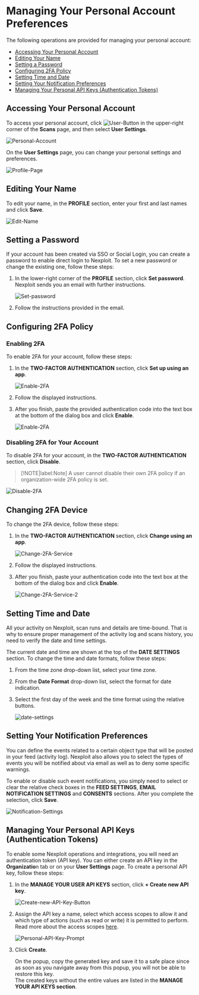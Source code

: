 # Managing Your Personal Account Preferences
The following operations are provided for managing your personal account:
* [Accessing Your Personal Account](#Accessing-Your-Personal-Account)
* [Editing Your Name](#Editing-Your-Name)
* [Setting a Password](#Setting-a-Password)
* [Configuring 2FA Policy](#Configuring-2FA-Policy)
* [Setting Time and Date](#Setting-Time-and-Date)
* [Setting Your Notification Preferences](#Setting-Your-Notification-Preferences)
* [Managing Your Personal API Keys (Authentication Tokens)](#Managing-Your-Personal-API-Keys-Authentication-Tokens)

## Accessing Your Personal Account
To access your personal account, click ![User-Button](media/user-button.png ':size=3%') in the upper-right corner of the **Scans** page, and then select **User Settings**.


![Personal-Account](media/personal-account.png ':size=45%')

On the **User Settings** page, you can change your personal settings and preferences.


![Profile-Page](media/profile-page.png ':size=45%')

## Editing Your Name
To edit your name, in the **PROFILE** section, enter your first and last names and click **Save**.


![Edit-Name](media/edit-name.png ':size=45%')

## Setting a Password

If your account has been created via SSO or Social Login, you can create a password to enable direct login to Nexploit. To set a new password or change the existing one, follow these steps:
1. In the lower-right corner of the **PROFILE** section, click **Set password**.
   Nexploit sends you an email with further instructions.  

    ![Set-password](media/set-password.png ':size=45%')  

2. Follow the instructions provided in the email.

## 	Configuring 2FA Policy
### Enabling 2FA
To enable 2FA for your account, follow these steps:
1. In the **TWO-FACTOR AUTHENTICATION** section, click **Set up using an app**.

    ![Enable-2FA](media/enable-2fa-1.png ':size=45%')

2. Follow the displayed instructions. 
3. After you finish, paste the provided authentication code into the text box at the bottom of the dialog box and click **Enable**.

    ![Enable-2FA](media/enable-2fa-2.png ':size=30%')

### Disabling 2FA for Your Account
To disable 2FA for your account, in the **TWO-FACTOR AUTHENTICATION** section, click **Disable**.

>[!NOTE|label:Note]
A user cannot disable their own 2FA policy if an organization-wide 2FA policy is set.

![Disable-2FA](media/2fa-disable.png ':size=30%')

## Changing 2FA Device

To change the 2FA device, follow these steps: 

1. In the **TWO-FACTOR AUTHENTICATION** section, click **Change using an app**.

    ![Change-2FA-Service](media/change-2fa-device.png ':size=30%')

2. Follow the displayed instructions. 
3. After you finish, paste your authentication code into the text box at the bottom of the dialog box and click **Enable**.

    ![Change-2FA-Service-2](media/enable-2fa-2.png ':size=30%')

## Setting Time and Date

All your activity on Nexploit, scan runs and details are time-bound. That is why to ensure proper management of the activity log and scans history, you need to verify the date and time settings.  

The current date and time are shown at the top of the **DATE SETTINGS** section. To change the time and date formats, follow these steps:

1. From the time zone drop-down list, select your time zone.
2. From the **Date Format** drop-down list,  select the format for date indication. 
3. Select the first day of the week and the time format using the relative buttons.

    ![date-settings](media/date-settings.png ':size=45%')

## Setting Your Notification Preferences
You can define the events related to a certain object type that will be posted in your feed (activity log). Nexploit also allows you to select the types of events you will be notified about via email as well as to deny some specific warnings. 

To enable or disable such event notifications, you simply need to select or clear the relative check boxes in the **FEED SETTINGS**, **EMAIL NOTIFICATION SETTINGS** and **CONSENTS** sections. After you complete the selection, click **Save**.


![Notification-Settings](media/notifications.png ':size=45%')

## 	Managing Your Personal API Keys (Authentication Tokens)
To enable some Nexploit operations and integrations, you will need an authentication token (API key). You can either create an API key in the **Organizatio**n tab or on your **User Settings** page. To create a personal API key, follow these steps:

1. In the **MANAGE YOUR USER API KEYS** section, click **+ Create new API key**.

    ![Create-new-API-Key-Button](media/new-api-key-button.png ':size=45%') 

2. Assign the API key a name, select which access scopes to allow it and which type of actions (such as read or write) it is permitted to perform. Read more about the access scopes [here](/guide/np-web-ui/advanced-set-up/managing-scopes/personal-api-key.md). 

   ![Personal-API-Key-Prompt](media/personal-api-key-prompt.png ':size=30%')

3. Click **Create**.<br>

   On the popup, copy the generated key and save it to a safe place since as soon as you navigate away from this popup, you will not be able to restore this key.<br>
   The created keys without the entire values are listed in the **MANAGE YOUR API KEYS section**.


